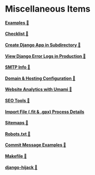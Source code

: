 # Miscellaneous Items

#### [Examples :link:](misc/examples.md)
#### [Checklist :link:](misc/checklist.md)
#### [Create Django App in Subdirectory :link:](misc/create_django_app.md)
#### [View Django Error Logs in Production :link:](misc/django_error_logs_production.md)
#### [SMTP Info :link:](misc/smtp_info.md)
#### [Domain & Hosting Configuration :link:](misc/domain_hosting.md)
#### [Website Analytics with Umami :link:](misc/website_analytics.md)
#### [SEO Tools :link:](misc/seo.md)
#### [Import File (.fit & .gpx) Process Details](misc/import_file.md)
#### [Sitemaps :link:](misc/sitemaps.md)
#### [Robots.txt :link:](misc/robots_dot_txt.md)
#### [Commit Message Examples :link:](misc/commit_message_examples.md)
#### [Makefile :link:](misc/makefile.md)
#### [django-hijack :link:](misc/django_hijack.md)